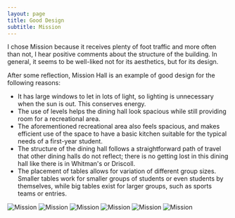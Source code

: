 ```yaml
---
layout: page
title: Good Design
subtitle: Mission
---
```

I chose Mission because it receives plenty of foot traffic and more often than not, I hear positive comments about the structure of the building. In general, it seems to be well-liked not for its aesthetics, but for its design.

After some reflection, Mission Hall is an example of good design for the following reasons:
- It has large windows to let in lots of light, so lighting is unnecessary when the sun is out. This conserves energy.
- The use of levels helps the dining hall look spacious while still providing room for a recreational area.
- The aforementioned recreational area also feels spacious, and makes efficient use of the space to have a basic kitchen suitable for the typical needs of a first-year student.
- The structure of the dining hall follows a straightforward path of travel that other dining halls do not reflect; there is no getting lost in this dining hall like there is in Whitman's or Driscoll.
- The placement of tables allows for variation of different group sizes. Smaller tables work for smaller groups of students or even students by themselves, while big tables exist for larger groups, such as sports teams or entries.

![Mission](https://github.com/AlyssaWang/csci376/tree/gh-pages/mission/Mission_1.jpg)
![Mission](https://github.com/AlyssaWang/csci376/tree/gh-pages/mission/Mission_2.jpg)
![Mission](https://github.com/AlyssaWang/csci376/tree/gh-pages/mission/Mission_3.jpg)
![Mission](https://github.com/AlyssaWang/csci376/tree/gh-pages/mission/Mission_4.jpg)
![Mission](https://github.com/AlyssaWang/csci376/tree/gh-pages/mission/Mission_5.jpg)
![Mission](https://github.com/AlyssaWang/csci376/tree/gh-pages/mission/Mission_6.jpg)
